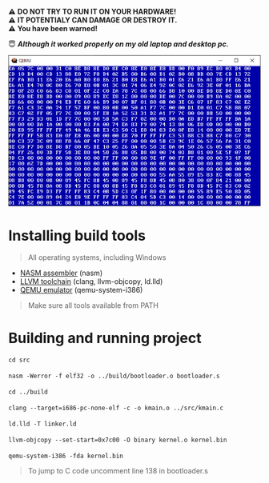 ⚠️ **DO NOT TRY TO RUN IT ON YOUR HARDWARE!**  
⚠️ **IT POTENTIALY CAN DAMAGE OR DESTROY IT.**  
⚠️ **You have been warned!**  

😇 ***Although it worked properly on my old laptop and desktop pc.***  

![Demonstration of running OS](preview.png)

# Installing build tools
> All operating systems, including Windows  
 - [NASM assembler](https://nasm.us/) (nasm)  
 - [LLVM toolchain](https://releases.llvm.org/) (clang, llvm-objcopy, ld.lld)  
 - [QEMU emulator](https://www.qemu.org/download/) (qemu-system-i386)  
> Make sure all tools available from PATH   
# Building and running project
```
cd src

nasm -Werror -f elf32 -o ../build/bootloader.o bootloader.s

cd ../build

clang --target=i686-pc-none-elf -c -o kmain.o ../src/kmain.c

ld.lld -T linker.ld

llvm-objcopy --set-start=0x7c00 -O binary kernel.o kernel.bin

qemu-system-i386 -fda kernel.bin
```
> To jump to C code uncomment line 138 in bootloader.s